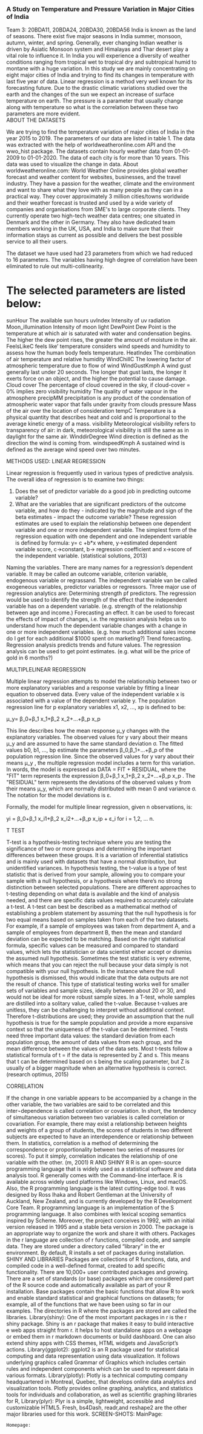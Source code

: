 ### A Study on Temperature and Pressure Variation in Major Cities of India
Team 3: 20BDA11, 20BDA24, 20BDA30, 20BDA56 
India is known as the land of seasons. There exist five major seasons in India summer, monsoon, autumn, winter, and spring. Generally, ever changing Indian weather is driven by Asiatic Monsoon system and Himalayas and Thar desert play a vital role to influence it. In India you will experience a diversity of weather conditions ranging from tropical wet to tropical dry and subtropical humid to montane with a huge variation. 
In this study we are mainly concentrating on eight major cities of India and trying to find its changes in temperature with last five year of data. Linear regression is a method very well known for its forecasting future. Due to the drastic climatic variations studied over the earth and the changes of the sun we expect an increase of surface temperature on earth. 
The pressure is a parameter that usually change along with temperature so what is the correlation between these two parameters are more evident.  
ABOUT THE DATASETS
 
We are trying to find the temperature variation of major cities of India in the year 2015 to 2019. The parameters of our data are listed in table 1.
The data was extracted with the help of worldweatheronline.com API and the wwo_hist package. The datasets contain hourly weather data from 01-01-2009 to 01-01-2020. The data of each city is for more than 10 years. This data was used to visualize the change in data.
About worldweatheronline.com:
World Weather Online provides global weather forecast and weather content for websites, businesses, and the travel industry. They have a passion for the weather, climate and the environment and want to share what they love with as many people as they can in a practical way. 
They cover approximately 3 million cities/towns worldwide and their weather forecast is trusted and used by a wide variety of companies and organisations from SME's to large corporate clients.
They currently operate two high-tech weather data centres; one situated in Denmark and the other in Germany. They also have dedicated team members working in the UK, USA, and India to make sure that their information stays as current as possible and delivers the best possible service to all their users. 


The dataset we have used had 23 parameters from which we had reduced to 16 parameters. The variables having high degree of correlation have been eliminated to rule out multi-collinearity.

# The selected parameters are listed below:
sunHour	The available sun hours 
uvIndex	Intensity of uv radiation
Moon_illumination 	Intensity of moon light 
DewPoint	Dew Point is the temperature at which air is saturated with water and condensation begins. The higher the dew point rises, the greater the amount of moisture in the air. 
FeelsLikeC	feels like’ temperature considers wind speeds and humidity to assess how the human body feels temperature.
HeatIndex	The combination of air temperature and relative humidity 
WindChillC	The lowering factor of atmospheric temperature due to flow of wind
WindGustKmph	A wind gust generally last under 20 seconds. The longer that gust lasts, the longer it exerts force on an object, and the higher the potential to cause damage.
Cloud cover	The percentage of cloud covered in the sky, if cloud-cover = 0% implies zero visibility
humidity	The quality of water vapour in the atmosphere
precipMM	precipitation is any product of the condensation of atmospheric water vapor that falls under gravity from clouds
pressure	Mass of the air over the location of consideration
tempC	Temperature is a physical quantity that describes heat and cold and is proportional to the average kinetic energy of a mass. 
visibility	Meteorological visibility refers to transparency of air: in dark, meteorological visibility is still the same as in daylight for the same air.
WinddirDegree	 Wind direction is defined as the direction the wind is coming from.
windspeedKmph	A sustained wind is defined as the average wind speed over two minutes.

METHODS USED: 
LINEAR REGRESSION
 
Linear regression is frequently used in various types of predictive analysis. The overall idea of regression is to examine two things:
1. Does the set of predictor variable do a good job in predicting outcome variable? 
2. What are the variables that are significant predictors of the outcome variable, and how do they - indicated by the magnitude and sign of the beta estimates - impact the outcome variable? 
These regression estimates are used to explain the relationship between one dependent variable and one or more independent variable. The simplest form of the regression equation with one dependent and one independent variable is defined by formula:
y= c +b*x
where, y→estimated dependent variable score,
c→constant,
b→ regression coefficient and
x→score of the independent variable. (statistical solutions, 2013)

Naming the variables. There are many names for a regression’s dependent variable. It may be called an outcome variable, criterion variable, endogenous variable or regrassand. The independent variable van be called exogeneous variables, predictor variables or regressors.
Three major use of regression analytics are:
	Determining strength pf predictors.
The regression would be used to identify the strength of the effect that the independent variable has on a dependent variable. (e.g. strength of the relationship between age and income.)
	Forecasting an effect.
It can be used to forecast the effects of impact of changes, i.e. the regression analysis helps us to understand how much the dependent variable changes with a change in one or more independent variables. (e.g. how much additional sales income do I get for each additional $1000 spent on marketing?)
	Trend forecasting.
Regression analysis predicts trends and future values. The regression analysis can be used to get point estimates. (e.g. what will be the price of gold in 6 months?)
 
MULTIPLELINEAR REGRESSION
 
Multiple linear regression attempts to model the relationship between two or more explanatory variables and a response variable by fitting a linear equation to observed data. Every value of the independent variable x is associated with a value of the dependent variable y. 
The population regression line for p explanatory variables x1, x2, ..., xp is defined to be: 

μ_y= β_0+β_1 x_1+β_2 x_2+...+β_p x_p  

This line describes how the mean response μ_y changes with the explanatory variables. The observed values for y vary about their means μ_y and are assumed to have the same standard deviation σ. The fitted values b0, b1, ..., bp estimate the parameters β_0,β_1+...+β_p of the population regression line.
Since the observed values for y vary about their means μ_y , the multiple regression model includes a term for this variation. 
In words, the model is expressed as DATA = FIT + RESIDUAL, 
where the "FIT" term represents the expression β_0+β_1 x_1+β_2 x_2+...+β_p x_p . 
The "RESIDUAL" term represents the deviations of the observed values y from their means μ_y, which are normally distributed with mean 0 and variance σ. The notation for the model deviations is ε.

Formally, the model for multiple linear regression, given n observations, is:

yi = β_0+β_1 x_i1+β_2 x_i2+...+β_p x_ip  + ε_i    for i = 1,2, ... n.

 
T TEST
 
T-test is a hypothesis-testing technique where you are testing the significance of two or more groups and determining the important differences between these groups. It is a variation of inferential statistics and is mainly used with datasets that have a normal distribution, but unidentified variances. In hypothesis testing, the t-value is a type of test statistic that is derived from your sample, allowing you to compare your sample with a null hypothesis, or a hypothesis where there’s no strong distinction between selected populations. There are different approaches to t-testing depending on what data is available and the kind of analysis needed, and there are specific data values required to accurately calculate a t-test.
A t-test can best be described as a mathematical method of establishing a problem statement by assuming that the null hypothesis is for two equal means based on samples taken from each of the two datasets. For example, if a sample of employees was taken from department A, and a sample of employees from department B, then the mean and standard deviation can be expected to be matching.
Based on the right statistical formula, specific values can be measured and compared to standard values, which lets the statistician or data scientist either accept or dismiss the assumed null hypothesis. Sometimes the test statistic is very extreme, which means that you can reject the null because your data simply is not compatible with your null hypothesis. In the instance where the null hypothesis is dismissed, this would indicate that the data outputs are not the result of chance. This type of statistical testing works well for smaller sets of variables and sample sizes, ideally between about 20 or 30, and would not be ideal for more robust sample sizes.
In a T-test, whole samples are distilled into a solitary value, called the t-value. Because t-values are unitless, they can be challenging to interpret without additional context. Therefore t-distributions are used; they provide an assumption that the null hypothesis is true for the sample population and provide a more expansive context so that the uniqueness of the t-value can be determined.
T-tests need three important data values: the standard deviation from each population group, the amount of data values from each group, and the mean difference between the values of the data sets.
Most t-tests follow a statistical formula of t = if the data is represented by Z and s.  This means that t can be determined based on s being the scaling parameter, but Z is usually of a bigger magnitude when an alternative hypothesis is correct. (research optimus, 2015)


 
CORRELATION
 
If the change in one variable appears to be accompanied by a change in the other variable, the two variables are said to be correlated and this inter¬dependence is called correlation or covariation.
In short, the tendency of simultaneous variation between two variables is called correlation or covariation. For example, there may exist a relationship between heights and weights of a group of students, the scores of students in two different subjects are expected to have an interdependence or relationship between them.
In statistics, correlation is a method of determining the correspondence or proportionality between two series of measures (or scores). To put it simply, correlation indicates the relationship of one variable with the other. (m, 2001) 
R AND SHINY
R
R is an open-source programming language that is widely used as a statistical software and data analysis tool. R generally comes with the Command-line interface. R is available across widely used platforms like Windows, Linux, and macOS. Also, the R programming language is the latest cutting-edge tool. 
It was designed by Ross Ihaka and Robert Gentleman at the University of Auckland, New Zealand, and is currently developed by the R Development Core Team. R programming language is an implementation of the S programming language. It also combines with lexical scoping semantics inspired by Scheme. Moreover, the project conceives in 1992, with an initial version released in 1995 and a stable beta version in 2000.
The package is an appropriate way to organize the work and share it with others. Packages in the r language are collection of r functions, compiled code, and sample data. They are stored under a directory called “library” in the er environment. By default, R installs a set of packages during installation.
SHINY AND LIBRARIES
Packages are collections of R functions, data, and compiled code in a well-defined format, created to add specific functionality. There are 10,000+ user contributed packages and growing.
There are a set of standards (or base) packages which are considered part of the R source code and automatically available as part of your R installation. Base packages contain the basic functions that allow R to work and enable standard statistical and graphical functions on datasets; for example, all of the functions that we have been using so far in our examples.
The directories in R where the packages are stored are called the libraries.
Library(shiny): One of the most important packages in r is the r shiny package. Shiny is an r package that makes it easy to build interactive e web apps straight from r. it helps to host standalone apps on a webpage or embed them in r markdown documents or build dashboard. One can also extend shiny apps with CSS themes, HTML widgets and JavaScript’s actions.
Library(ggplot2): ggplot2 is an R package used for statistical computing and data representation using data visualization. It follows underlying graphics called Grammar of Graphics which includes certain rules and independent components which can be used to represent data in various formats. 
Library(plotly): Plotly is a technical computing company headquartered in Montreal, Quebec, that develops online data analytics and visualization tools. Plotly provides online graphing, analytics, and statistics tools for individuals and collaboration, as well as scientific graphing libraries for  R,
Library(plyr): Plyr is a simple, lightweight, accessible and customizable HTML5.
Fresh, bs4Dash, readr,and reshape2 are the other major libraries used for this work. 
SCREEN-SHOTS:
	MainPage:
 
	Homepage:
 

 













	Data Table Page:
 

	Analysis Page:

 

	Info Page:
	 





MUMBAI

The original dataset contained around 26 parameters. Here, in this project we wish to study and analyse the variation of temperature with respect to each of the parameters present in our dataset. Simple Linear Regression had been applied to our data considering tempC as the dependent variable. The Adjusted R-Squared value is significantly less for the Simple Linear Regression Model which suggests that the model does not have a good fit. Therefore, Multiple Linear Regression has been applied and the Adjusted R-Squared Value is 0.8932 which suggests a good fit. The Relative Standard Error is 0.03430593 which states that it is accurate enough. It has been observed that p-value of the regression model is 0.2*10-16, which states it contains highly significant predictors at 5% level of significance. 
 Based on the t-statistics (at 5 % level of significance) and corrplot, the parameters that have been selected for studying and understanding the variation are listed as follows:
	maxTempC- (correlation value: 0.5880154) refers to the maximum temperature recorded. Measured in Degree Celsius.
	minTempC- (correlation value: 0.51059462) refers to the minimum temperature recorded. Measured in Degree Celsius.
	FeelsLikeC- (correlation value:0.94213123) The "feels like" temperature is a measurement of how hot or cold it really feels like outside. The “Feels Like” temperature relies on environmental data including the ambient air temperature, relative humidity, and wind speed to determine how weather conditions feel to bare skin. It is measured in degrees Celsius.
	SunHour- (correlation value:0.23621959) refers to the solar insolation which a particular location would receive if the sun were shining at its maximum value for a certain number of hours. Though the correlation value is less, this parameter has been considered because Mumbai has a tropical climate.
	uvIndex.1-( correlation value:0.77908562) The UV Index represents the amount of skin-damaging UV radiation reaching the earth's surface at any instant of time. The basic UV Index forecast is given for solar noon — the sun's highest point in the sky and the time of the highest fluctuation in UV radiation (under clear sky conditions).
	windDirDegree-( correlation value: 0.48977288) Refers to the direction of the approaching south-west monsoon winds which is the primary cause of rainfall in Mumbai city.  Though the correlation value is less, this parameter has been considered because Mumbai lies on the windward side of the western Ghats. The wind direction degree helps to understand the impact and hence the total amount of precipitation experienced.
	Humidity- (correlation value: -0.25691379) refers to the amount of moisture present in the air. We have expressed humidity in terms of %. Though the correlation value is less, this parameter has been considered because Mumbai has a coastal location. Therefore, the level of humidity is an important factor to understand the variation in temperature.
	HeatIndexC- (correlation value: 0.93937543) The heat index, also known as the apparent temperature, is what the temperature feels like to the human body when relative humidity is combined with the air temperature. It is measured in degrees Celsius.
	WindChillC- (correlation value:0.90480811) A wind chill factor is a measure of the cooling effect of the wind on the temperature of the air.
The coefficient of the above significant predictor variables has been obtained to understand the effect on tempC for per unit change of these parameters. The coefficients of the selected parameters have been listed in a tabular format:

Sr. No	Parameter 	Co-efficient 
1.	maxtempC	0.0406528645
2.	mintempC	0.2862896583
3.	FeelsLikeC	0.6282222378
4.	humidity	 -0.0441454478
5.	uvIndex.1	0.1951959568
6.	HeatIndexC	-0.6724502969
7.	sunHour	0.1555361737
8.	WinddirDegree	0.0016865462
9.	WindChillC	 0.5725203215
 
Therefore, the regression equation can be framed as:
tempC = 9.26 + 0.0407*maxtempC + 0.286*mintempC + 0.629*FeelsLikeC - 0.044*humidity +  0.195*uvIndex.1 - 0.672*HeatIndexC +   0.1555*sunHour  + 0.00168*winddirDegree + 0.57*WindChillC 
We can say that if the maxtempC increases by one degree, the tempC increases by 0.0407 Degrees considering that remaining all the other independent variables are kept constant.
“+” Indicates an increase and “-” Indicates a decrease. 


YEARLY ANALYSIS OF THE PARAMETERS: (using BoxPlot)
	TempC
For all the years 2015-20, the distribution is right-skewed which means the variation is more in the upper 50% of the data as (Q3 - Q2)>(Q2-Q1). Since the temperature has been recorded on an hourly basis for our dataset. Therefore, for a given day if the mean tempC recorded is above the median value, there is more variation in the hourly recorded temperature for that day. The boxplots for the years 2015,2016 and 2017 are significantly thick compared to the others which states enough variation is present and the prediction might not be very accurate. The year 2020 shows the presence of outliers as well. Note: Year 2020 has observation till the month of Jan.
	Humidity: 
For the year 2015, 2017 and 2018 it is left-skewed which means more variation has been observed in the lower 50% of the observation. The years 2016, 2019 and 2020 are right-skewed. As the boxplot for the year 2018 is considerably thin, it states that the variation is less, and it is more consistent compared to the remaining years. Note: Year 2020 has observations only from the month of January.
	 MaxtempC:

No variation has been observed in the maximum temperature that has been recorded over the last four years from 2015-2019.  All the maximum temperatures recorded on an hourly basis for the years are approximately equal to the median value. The year 2020 shows a left-skewed boxplot which means more variation in the lower quartiles has been observed. Note: Year 2020 has observations only from the month of January.
4. MintempC
No variation has been observed in the minimum temperature that has been recorded over the last four years from 2015-2019. All the minimum temperatures recorded on an hourly basis for the years are approximately equal to the median value. The year 2020 shows an uniformly skewed boxplot. Note: Year 2020 has observations only from the month of January

5. FeelsLikeC
We can clearly say that the median FeelsLikeC is varying considerably over the years. All the years except 2015 and 2019 have a right skewed boxplot which means variation is more in the upper 50%  of the observations. The years 2015 and 2019 have a uniformly skewed boxplot.The year 2018 has a very thin boxplot which states the variation is less and it is consistent as opposed to the year 2016 where the variation will be much higher since the boxplot is thicker. Year 2020 shows presence of outliers. Note: Year 2020 has observations only from the month of January.

6. sunHour
The sunHour recorded over the last four years (2015-2020) shows no significant variation. All the observations recorded are approximately equal to the median value. The year 2020 has a left-skewed boxplot which means more variation in the lower 50% of the observation. It also contains an unusually higher number of outliers. Note: Year 2020 has observations only from the month of January.
7. uvIndex.1

All the boxplots are highly left-skewed which means significant variation in the lower 50% of the observation.  The boxplots are highly thick which suggests a high range, enough variation and lack of consistency. The median value of all the years also varies . Note: Year 2020 has observations only from the month of January.
8.  HeatIndexC
The years 2015, 2016, 2017, 2018 and 2020 show a right-skewed box plot suggesting variation is high in the upper 50% of the observation. The boxplot for the year 2019 is uniformly skewed. The boxplot of the year 2020 contains outliers. Boxplot for the year 2015 is comparatively thinner which suggests a low range and better consistency (i.e. less of variation). Note: Year 2020 has observations only from the month of January.
9. winddirDegree
The year 2015, 2018 and 2020 are left-skewed and the years 2016, 2017 and 2019 are right skewed. All the boxplots suggest that over the five years the range of the wind direction(in degrees) is considerably high suggesting lack of consistency and presence of high amount of variation. Note: Year 2020 has observations only from the month of January.
10. WindChillC
The boxplot for the years 2015, 2016, 2017, 2018 and 2019 are right-skewed. The boxplot of the year 2020 though uniformly skewed contains outliers. The boxplot for the 2018 is very thin which suggests less variation and more consistency compared to the other plots. Note: Year 2020 has observations only from the month of January.



RESULTS:
 
	2015
	 Mean maxtempC: 28 ℃
	Mean mintempC: 20 ℃
	Mean sunHour: 11 Hours
	Mean uvIndex.1: 6
	Mean FeelsLikeC: 25.04 ℃
	Mean Humidity: 61.42 %
	Mean HeatIndexC: 26
	Mean winddirDegree: 209.3 °
	Mean WindChillC : 24.62°
2.  2016
	 Mean maxtempC: 32 ℃
	Mean mintempC: 23 ℃
	Mean sunHour: 11 Hours
	Mean uvIndex.1: 4.50
	Mean FeelsLikeC: 32.12℃
	Mean Humidity: 44.12  %
	Mean HeatIndexC: 32.12
	Mean winddirDegree: 163.1°
	Mean WindChillC : 30.83°
 
 
3.  2017
	 Mean maxtempC: 30 ℃
	Mean mintempC: 22 ℃
	Mean sunHour: 11 Hours
	Mean uvIndex.1:4.167
	Mean FeelsLikeC: 31.67℃
	Mean Humidity: 51.92  %
	Mean HeatIndexC:31.67
	Mean winddirDegree: 135.21°
	Mean WindChillC : 29.96°
4.  2018
	 Mean maxtempC: 28 ℃
	Mean mintempC: 22 ℃
	Mean sunHour: 11 Hours
	Mean uvIndex.1: 4.125
	Mean FeelsLikeC: 29.17℃
	Mean Humidity: 52.75 %
	Mean HeatIndexC: 29.17
	Mean winddirDegree: 220.1°
	Mean WindChillC : 27.92°
 

 
5.   2019
	 Mean maxtempC: 32 ℃
	Mean mintempC: 24 ℃
	Mean sunHour: 11 Hours
	Mean uvIndex.1: 4.375
	Mean FeelsLikeC: 28.17℃
	Mean Humidity: 40 %
	Mean HeatIndexC: 28.17
	Mean winddirDegree: 148.0°
	Mean WindChillC : 27.46 °
6.  2020
	 Mean maxtempC: 30.76 ℃
	Mean mintempC: 24.93 ℃
	Mean sunHour: 10.76 Hours
	Mean uvIndex.1: 4.29
	Mean FeelsLikeC: 32.83℃
	Mean Humidity: 66.75 %
	Mean HeatIndexC: 32.89
	Mean winddirDegree: 213.3°
	Mean WindChillC : 29.1°
 

 











PUNE

AVERAGE WEATHER IN PUNE INDIA:

The purposes of this report, the geographical coordinates of Pune are 18.520 deg latitude, 73.855 deg longitude, and 554 m elevation.
In Pune, the wet season is oppressive, windy, and overcast; the dry season is mostly clear; and it is hot year-round. Over the course of the year, the temperature typically varies from 9°C to 36°C.
Pune experiences three seasons: summer, monsoon, and winter. Typical summer months are from mid-March to mid-June. The warmest month in Pune is May. The city often has heavy dusty winds in May, with humidity remaining high. Even during the hottest months, the nights are usually cool due to Pune's high altitude 560 m.
The monsoon lasts from June to October, with moderate rainfall and temperatures ranging from 22 to 28 °C. Most of the 722 mm (28.43 in) of annual rainfall in the city falls between June and September, and July is the wettest month of the year.
For most of December and January the daytime temperature hovers around 26 °C while night temperatures are around below 9 °C. 
Based on the fact of the greatest number of rainless days and with perceived temperatures between 24°C and 35°C, the best time of year to visit Pune for hot-weather activities is from early March to mid-May.
Correlation between the parameters and TempC:
Correlation is a standardized covariance measure that will tell you both the strength and direction of the relationship between two different variables (i.e. as one variable increases in value, does the other variable also increase? as one variable increases in value, does the other variable decrease?) Correlation coefficients can only take on values between -1 and +1. The correlation function should be calculating the correlation of each attribute against every other attribute in your dataset; if you have k numeric attributes in your dataset, then you will have a correlation matrix returned with shape kxk showing the correlation coefficients for each possible pair of attributes. 
Initially, P-value test was considered to identify the significant parameters. But due to the large sample size of the data, 






The function corrplot(), in the package of the same name, creates a graphical display of a correlation matrix, highlighting the most correlated variables in a data table. In this plot, correlation coefficients are colored according to the value. Correlation matrix can be also reordered according to the degree of association between variables.

From the correlation matrix applied to the given data set. We find that with that the most significant parameters are the FeelsLikeC, HeatIndexC and WindChillC. All of which have a very strong positive relationship with tempC.
	FeelsLikeC: It is the temperature considering wind speeds and humidity to assess how the human body feels temperature. Correlation value: 0.98973017
	HeatIndexC: It is the temperature that is felt by the human body when relative humidity is combined with the air temperature. Correlation value: 0.98576327
	WindChillC: It is the temperature that the environment feels like due to wind speed. The greater the wind speed, the colder the environment feels. Correlation value: 0.97453891
	UVIndexMax and UVIndexMin: It is the intensity of UV radiation. 
Correlation values: 0.89966364 and 0.85727290, respectively.
	SunHour: The available sun hours. Correlation values: 0.77508902
	Humidity: Here the relative humidity is expressed as a percent. Pune experiences extreme seasonal variation in the perceived humidity. Correlation value: -0.58304699
	WinddirDegree: Wind direction is defined as the direction the wind is coming from. 
Correlation value: 0.40505048 Though the correlation value is low, the direction and speed of wind and contribute towards the monsoons in Pune. 

An Overall yearly analysis
Temperature:
 
Year 2015:
The highest maximum temperature at monthly average was in May at 37.2℃, while the lowest minimum temperature at monthly average was in January 15℃. But the Feels like temperature was almost consistent throughout the year at around 26.5°C. 
Year 2016:
The highest maximum temperature at monthly average was in April at 38℃, while the lowest minimum temperature at a monthly average was in January 15℃. But the Feels like temperature was the highest at around 31°C during the month of May. 
Year 2017:
The highest maximum temperature at monthly average was in April at 38℃, while the lowest minimum temperature at a monthly average was in January 14.6℃. But the Feels like temperature was the highest at around 31.3°C during the month of May

Year 2018:
The highest maximum temperature at monthly average was in May at 37℃, while the lowest minimum temperature at a monthly average was in December 16.7℃. But the Feels like temperature was the highest at around 31.9°C during the month of May. 
Year 2019:
The highest maximum temperature at monthly average was in April at 38.8℃, while the lowest minimum temperature at a monthly average was in December 19.2℃. But the Feels like temperature was the highest at around 32.7°C during the month of May. 

Sun Hour:
 

Year 2015:
The most amount of sun light was during the month of May, with a monthly average of 12.5 hours. The UV index was of maximum value during the summer months of April-May. 
Year 2016:
The most amount of sun light was during the month of May, with a monthly average of 12.2 hours. The UV index was of maximum value during the summer months of April-May. 
Year 2017:
The most amount of sun light was during the month of May, with a monthly average of 12.4 hours. The UV index was of maximum value during the summer months of May-June. 
Year 2018:
The most amount of sun light was during the month of May, with a monthly average of 12.4 hours. The UV index was of maximum value during the summer months of March-May. 
Year 2019:
The most amount of sun light was during the month of May, with a monthly average of 12.4 hours. The UV index was of maximum value during the summer months of March-May. 
Rainfall:

 

Year 2015:
The rainfall was the highest during the month of June with the average of 0.182mm, the relative humidity was the highest during the months of July and August at a combined monthly average of 81.8%, the average dew point was a highest during the months of June to September at 20.5°C, all of which are consistent with the  monsoon months. The pressure was consistent throughout the year at around 1010mb. 
Year 2016:
The rainfall was the highest during the month of July with the average of 0.172mm, the relative humidity was the highest during the months of July and August at a combined monthly average of 87.4%, the average dew point was the highest during the months of June to September at 20.8°C, all of which are consistent with the  monsoon months. The pressure was consistent throughout the year at around 1010.3mb. 
Year 2017:
The rainfall was the highest during the month of June with the average of 0.201mm, the relative humidity was the highest during the months of July and August at a combined monthly average of 87.4%, the average dew point was the highest during the months of June to September at 20.7°C, all of which are consistent with the  monsoon months. The pressure was consistent throughout the year at around 1010.1mb.
Year 2018:
The rainfall was the highest during the month of June with the average of 0.215mm, the relative humidity was the highest during the months of July and August at a combined monthly average of 83.7%, the average dew point was the highest during the months of June to September at 20.3°C, all of which are consistent with the  monsoon months. The pressure was consistent throughout the year at around 1010mb. 
Year 2019:
The rainfall was the highest during the month of October with the average of 0.69mm, the relative humidity was the highest during the months of July-October at a combined monthly average of 83%, the average dew point was the highest during the months of June to October at 20.8°C, all of which are consistent with the  monsoon months. The pressure was consistent throughout the year at around 1009.8mb.

WindChillC
 
Year 2015:
The wind speed was the highest during the month of July with the monthly average of 17.3 Kmph.
Year 2016:
The wind speed was the highest during the month of July with the monthly average of 14 Kmph.
Year 2017:
The wind speed was the highest during the month of July with the monthly average of 17.9 Kmph.
Year 2018:
The wind speed was the highest during the month of July with the monthly average of 20.7 Kmph.
Year 2019:
The wind speed was the highest during the month of August with the monthly average of 18.6 Kmph.
 






JAIPUR
Jaipur is the capital and largest city of Rajasthan, India. It has a monsoon influenced hot semi-arid climate with long extremely hot summers and short, mild warm winters. It is in the east border of Thar Desert which is the only desert of India. In western direction it shares a common international boundary of mesmerizing and mysterious desert with Pakistan. Jaipur is situated at an altitude of 431 meters (1417 feet) above the sea level and it is enclosed by Aravalli hills on form three sides. 
While comparing the Jaipur tempC with other parameters we have found that wind gust and visibility does not affect the change of temperature over 10 year. But maxtempC, mintempC, uvindex, feelslikeC, heatindexC and windchillC are highly positively correlated whereas pressure and humidity are negatively correlated. After 5 year of time period, the temperature of the Jaipur city has a increase in its value.

Correlation of tempC and other parameters:
Simple Linear Regression had been applied to our data considering tempC as the dependent variable. The Adjusted R-Squared value is significantly less for the Simple Linear Regression Model which suggests that the model does not have a good fit. Therefore, Multiple Linear Regression has been applied and the Adjusted R-Squared Value is 0.9885 which suggests a good fit. The Relative Standard Error is 0.01091 which states that it is accurate enough. It has been observed that p-value of the regression model is 0.2*10-16, which states it contains highly significant predictors at 5% level of significance. 
 Based on the t-statistics (at 5 % level of significance) and correlation plot, the parameters that have been selected for studying and understanding the variation are listed as follows:

windchilC: It is the temperature that the environment feels like due to wind speed. The greater the wind speed, the colder the environment feels. Correlation value:0.879
sunHour: the time in which solar radiation available. Correlation values:0.9231
uvindex: the factor describing the intensity of uv radiation. Correlation value:0.874
humidity: the amount of water content in the atmosphere. Correlation value is -0.571


  
2015:
In the year 2015 the maximum temperature recorded in the month of May 42.89-degree Celsius and the minimum reported in the month of January 21.32 degree Celsius. even though it reported a temp of 42degree Celsius the feel like temperature was in the entire year was 28 degree Celsius. Throughout the year pressure showed a constant value of 1010. The rainfall was highest during the month of July 220.8mm.
2016:
The highest temperature reported in the month of May 43 degree Celsius and min temperature reports in the month of January which was 18 degree Celsius. The average moon illumination was much lower than all other years but the value of uv index has got a increase by 0.1. in the year 2016 the average feel like temperature was reported as29.8-degree Celsius. The clod cover in the sky reduced and also the humidity reduced. Which in turn result in the increase of the temperature value.
2017:
The maximum of the year 2017 reported in the month of may and august which was greater than 40 degree Celsius. The minimum temperature reported in the month of December which was 20 degree Celsius. The average cloud cover shows a significant reduction and the humidity also reduces, which increase the temperature on the earth surface. The highest rainfall reported in the month of august which was 268mm. but the pressure was remain a constant 1009 throughout the year. 
2018:
The average maximum temperature has a drop when compared with the other maximum temperature. The minimum temperature obtained in the month of January and maximum temperature reported on may. The uv index values increased and the visibility factor is reducing by a .002 value. The most of the rain reported in the month of august 280.4mm. humidity value also increased during the year of 2018. The pressure was a constant 1010.
2019:
The highest maximum temperature at monthly average was in august at 42 degree Celsius, while the lowest minimum temperature at a monthly average was in December 14 degree Celsius. But the Feels like temperature was the highest at around 32 during the month of May. The rainfall was the highest during the month of June with the average of 215mm.

Form the above observations we can conclude that most of days in Jaipur is sunny and only the month of July and august show a little bit variation. The maximum temperature experienced by Jaipur in the month of May and June greater than 40 degree Celsius whereas January and December have a temperature less than 15 degree Celsius. During the month of September precipitation is taking a value greater than 100mm even though most of the days in a year are dry. The wind has the highest speed during the month of June greater than 28km/h. the monsoon creates a steady strong wind from the December to April and calm wind from June to October.
 
CONCLUSION:
Analysing all the above cities together we are reaching to a conclusion that the temperature during the past five years neither increased or reduced. Instead over time we observed that the temperature was fluctuating but the value of uv index was showing a significant increase in the value.
Using Shiny we have made a dashboard where a user can see and compare for themselves the way the different parameters change, not only with respect to temperature alone but with other parameters if so needed. In this analysis Shiny was a great tool for generating graphs, it aided in the analysis of the data and the final output of the generated graphs reduced the effort of coding and allowed us to spend a significant amount time to study its observation.

